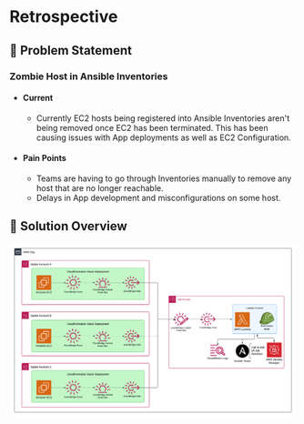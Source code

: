 # Retrospective
## :thinking: Problem Statement
### Zombie Host in Ansible Inventories
- #### Current 
    - Currently EC2 hosts being registered into Ansible Inventories
        aren't being removed once EC2 has been terminated. This has 
        been causing issues with App deployments as well as EC2 
        Configuration.

- #### Pain Points
    - Teams are having to go through Inventories manually to remove
        any host that are no longer reachable. 
    - Delays in App development
        and misconfigurations on some host.

## :mag_right: Solution Overview


![alt text](assets/TowerJob.png "Logo Title Text 1")
